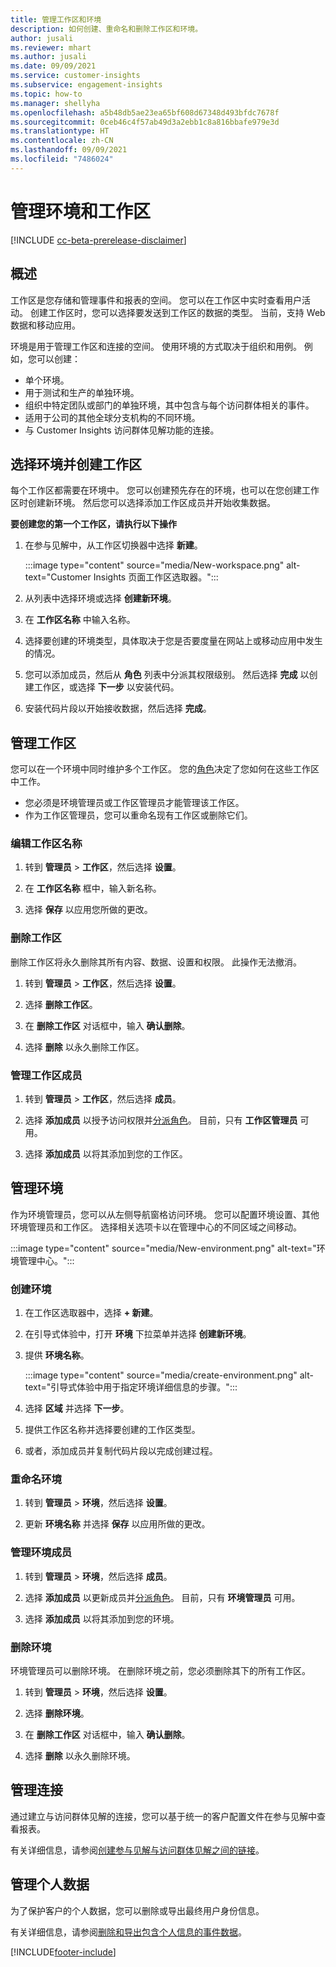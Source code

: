 ```yaml
---
title: 管理工作区和环境
description: 如何创建、重命名和删除工作区和环境。
author: jusali
ms.reviewer: mhart
ms.author: jusali
ms.date: 09/09/2021
ms.service: customer-insights
ms.subservice: engagement-insights
ms.topic: how-to
ms.manager: shellyha
ms.openlocfilehash: a5b48db5ae23ea65bf608d67348d493bfdc7678f
ms.sourcegitcommit: 0ceb46c4f57ab49d3a2ebb1c8a816bbafe979e3d
ms.translationtype: HT
ms.contentlocale: zh-CN
ms.lasthandoff: 09/09/2021
ms.locfileid: "7486024"
---
```

# <a name="manage-environments-and-workspaces"></a>管理环境和工作区

[!INCLUDE [cc-beta-prerelease-disclaimer](includes/cc-beta-prerelease-disclaimer.md)]

## <a name="overview"></a>概述

工作区是您存储和管理事件和报表的空间。 您可以在工作区中实时查看用户活动。 创建工作区时，您可以选择要发送到工作区的数据的类型。 当前，支持 Web 数据和移动应用。

环境是用于管理工作区和连接的空间。 使用环境的方式取决于组织和用例。 例如，您可以创建：

-   单个环境。
-   用于测试和生产的单独环境。
-   组织中特定团队或部门的单独环境，其中包含与每个访问群体相关的事件。
-   适用于公司的其他全球分支机构的不同环境。
-   与 Customer Insights 访问群体见解功能的连接。

## <a name="choose-an-environment-and-create-a-workspace"></a>选择环境并创建工作区 

每个工作区都需要在环境中。 您可以创建预先存在的环境，也可以在您创建工作区时创建新环境。 然后您可以选择添加工作区成员并开始收集数据。

**要创建您的第一个工作区，请执行以下操作**

1. 在参与见解中，从工作区切换器中选择 **新建**。 

   :::image type="content" source="media/New-workspace.png" alt-text="Customer Insights 页面工作区选取器。":::

1. 从列表中选择环境或选择 **创建新环境**。

1. 在 **工作区名称** 中输入名称。 

1. 选择要创建的环境类型，具体取决于您是否要度量在网站上或移动应用中发生的情况。 

1. 您可以添加成员，然后从 **角色** 列表中分派其权限级别。 然后选择 **完成** 以创建工作区，或选择 **下一步** 以安装代码。 

1. 安装代码片段以开始接收数据，然后选择 **完成**。 

## <a name="manage-a-workspace"></a>管理工作区

您可以在一个环境中同时维护多个工作区。 您的[角色](user-roles.md)决定了您如何在这些工作区中工作。 

 - 您必须是环境管理员或工作区管理员才能管理该工作区。
 - 作为工作区管理员，您可以重命名现有工作区或删除它们。 

### <a name="edit-a-workspace-name"></a>编辑工作区名称

1. 转到 **管理员** > **工作区**，然后选择 **设置**。

1. 在 **工作区名称** 框中，输入新名称。

1. 选择 **保存** 以应用您所做的更改。

### <a name="delete-a-workspace"></a>删除工作区

删除工作区将永久删除其所有内容、数据、设置和权限。 此操作无法撤消。

1. 转到 **管理员** > **工作区**，然后选择 **设置**。

1. 选择 **删除工作区**。 

1. 在 **删除工作区** 对话框中，输入 **确认删除**。 

1. 选择 **删除** 以永久删除工作区。

### <a name="manage-workspace-members"></a>管理工作区成员

1. 转到 **管理员** > **工作区**，然后选择 **成员**。

1. 选择 **添加成员** 以授予访问权限并[分派角色](user-roles.md)。 目前，只有 **工作区管理员** 可用。

1. 选择 **添加成员** 以将其添加到您的工作区。

## <a name="manage-an-environment"></a>管理环境

作为环境管理员，您可以从左侧导航窗格访问环境。 您可以配置环境设置、其他环境管理员和工作区。 选择相关选项卡以在管理中心的不同区域之间移动。

:::image type="content" source="media/New-environment.png" alt-text="环境管理中心。":::

### <a name="create-an-environment"></a>创建环境

1. 在工作区选取器中，选择 **+ 新建**。

1. 在引导式体验中，打开 **环境** 下拉菜单并选择 **创建新环境**。 

1. 提供 **环境名称**。

   :::image type="content" source="media/create-environment.png" alt-text="引导式体验中用于指定环境详细信息的步骤。":::

1. 选择 **区域** 并选择 **下一步**。 

1. 提供工作区名称并选择要创建的工作区类型。 

1.  或者，添加成员并复制代码片段以完成创建过程。

### <a name="rename-an-environment"></a>重命名环境

1. 转到 **管理员** > **环境**，然后选择 **设置**。

1. 更新 **环境名称** 并选择 **保存** 以应用所做的更改。

### <a name="manage-environment-members"></a>管理环境成员

1. 转到 **管理员** > **环境**，然后选择 **成员**。

1. 选择 **添加成员** 以更新成员并[分派角色](user-roles.md)。 目前，只有 **环境管理员** 可用。

1. 选择 **添加成员** 以将其添加到您的环境。

### <a name="delete-an-environment"></a>删除环境

环境管理员可以删除环境。 在删除环境之前，您必须删除其下的所有工作区。

1. 转到 **管理员** > **环境**，然后选择 **设置**。

1. 选择 **删除环境**。 

1. 在 **删除工作区** 对话框中，输入 **确认删除**。 

1. 选择 **删除** 以永久删除环境。

## <a name="manage-connections"></a>管理连接

通过建立与访问群体见解的连接，您可以基于统一的客户配置文件在参与见解中查看报表。 

有关详细信息，请参阅[创建参与见解与访问群体见解之间的链接](integrate-audience-insights-engagement-insights.md)。

## <a name="manage-personal-data"></a>管理个人数据

为了保护客户的个人数据，您可以删除或导出最终用户身份信息。

有关详细信息，请参阅[删除和导出包含个人信息的事件数据](delete-export-personal-data.md)。


[!INCLUDE[footer-include](../includes/footer-banner.md)]

